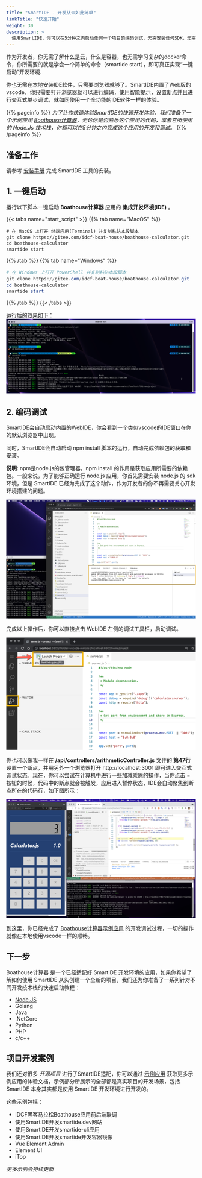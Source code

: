 ```yaml
---
title: "SmartIDE - 开发从未如此简单"
linkTitle: "快速开始"
weight: 30
description: >
  使用SmartIDE，你可以在5分钟之内启动任何一个项目的编码调试，无需安装任何SDK，无需配置任何工具。
---
```


作为开发者，你无需了解什么是云，什么是容器，也无需学习复杂的docker命令，你所需要的就是学会一个简单的命令（smartide start），即可真正实现“一键启动”开发环境.

你也无需在本地安装IDE软件，只需要浏览器就够了。SmartIDE内置了Web版的vscode，你只需要打开浏览器就可以进行编码，使用智能提示，设置断点并且进行交互式单步调试，就如同使用一个全功能的IDE软件一样的体验。

{{% pageinfo %}}
*为了让你快速体验SmartIDE的快速开发体验，我们准备了一个示例应用 [Boathouse计算器](/zh/docs/examples/sample-calculator/)，无论你是否熟悉这个应用的代码，或者它所使用的 Node.Js 技术栈，你都可以在5分钟之内完成这个应用的开发和调试。*
{{% /pageinfo %}}

## 准备工作

请参考 <a href="/zh/docs/install/" target="_blank">安装手册</a> 完成 SmartIDE 工具的安装。

## 1. 一键启动

运行以下脚本一键启动 **Boathouse计算器** 应用的 **集成开发环境(IDE)** 。

{{< tabs name="start_script" >}}
{{% tab name="MacOS" %}}
```shell
# 在 MacOS 上打开 终端应用(Terminal) 并复制粘贴本段脚本
git clone https://gitee.com/idcf-boat-house/boathouse-calculator.git 
cd boathouse-calculator 
smartide start
```
{{% /tab %}}
{{% tab name="Windows" %}}
```powershell
# 在 Windows 上打开 PowerShell 并复制粘贴本段脚本
git clone https://gitee.com/idcf-boat-house/boathouse-calculator.git 
cd boathouse-calculator 
smartide start
```
{{% /tab %}}
{{< /tabs >}}

运行后的效果如下：
![smartide start](images/smartide-start.png)

## 2. 编码调试

SmartIDE会自动启动内置的WebIDE，你会看到一个类似vscode的IDE窗口在你的默认浏览器中出现。

同时，SmartIDE会自动启动 npm install 脚本的运行，自动完成依赖包的获取和安装。

**说明**: npm是node.js的包管理器，npm install 的作用是获取应用所需要的依赖包。一般来说，为了能够正确运行 node.js 应用，你首先需要安装 node.js 的 sdk 环境，但是 SmartIDE 已经为完成了这个动作，作为开发者的你不再需要关心开发环境搭建的问题。

![npm install](images/npm-install.png)

完成以上操作后，你可以直接点击 WebIDE 左侧的调试工具栏，启动调试。

![启动调试](images/start-debug.png)

你也可以像我一样在 **/api/controllers/arithmeticController.js** 文件的 **第47行** 设置一个断点，并用另外一个浏览器打开 http://localhost:3001 即可进入交互式调试状态。现在，你可以尝试在计算机中进行一些加减乘除的操作，当你点击 = 按钮的时候，代码中的断点就会被触发，应用进入暂停状态，IDE会自动聚焦到断点所在的代码行，如下图所示：

![调试状态](images/smartide-debugging.png)

到这里，你已经完成了 [Boathouse计算器示例应用](/zh/docs/examples/sample-calculator/) 的开发调试过程，一切的操作就像在本地使用vscode一样的顺畅。

## 下一步

Boathouse计算器 是一个已经适配好 SmartIDE 开发环境的应用，如果你希望了解如何使用 SmartIDE 从头创建一个全新的项目，我们还为你准备了一系列针对不同开发技术栈的快速启动教程：

- [Node.JS](/zh/docs/quickstart/new-node/)
- Golang 
- Java 
- .NetCore 
- Python 
- PHP 
- c/c++

## 项目开发案例

我们还对很多 *开源项目* 进行了SmartIDE适配，你可以通过 [示例应用](/zh/docs/examples/) 获取更多示例应用的体验文档，示例部分所展示的全部都是真实项目的开发场景，包括 SmartIDE 本身其实都是使用 SmartIDE 开发环境进行开发的。


这些示例包括：

- IDCF黑客马拉松Boathouse应用前后端联调
- 使用SmartIDE开发smartide.dev网站
- 使用SmartIDE开发smartide-cli应用
- 使用SmartIDE开发smartide开发容器镜像
- Vue Element Admin
- Element UI
- iTop

*更多示例会持续更新* 
